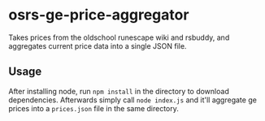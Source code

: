 # osrs-ge-price-aggregator

Takes prices from the oldschool runescape wiki and rsbuddy, and aggregates current
price data into a single JSON file.

## Usage

After installing node, run `npm install` in the directory to download dependencies.
Afterwards simply call `node index.js` and it'll aggregate ge prices into a
`prices.json` file in the same directory.